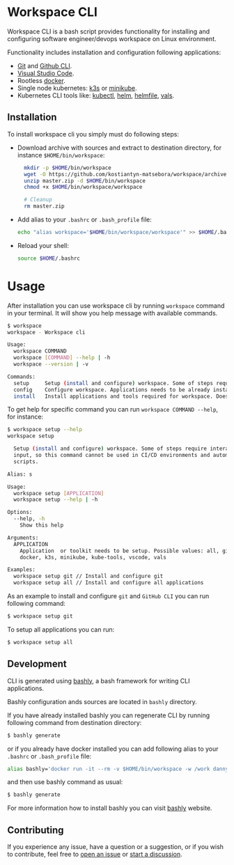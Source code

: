 # Workspace CLI

Workspace CLI is a bash script provides functionality for installing and configuring software engineer/devops workspace on Linux environment.

Functionality includes installation and configuration following applications:


- [Git](https://git-scm.com/) and [Github CLI](https://cli.github.com/).
- [Visual Studio Code](https://code.visualstudio.com/).
- Rootless [docker]( https://rootlesscontaine.rs/getting-started/docker/).
- Single node kubernetes: [k3s](https://k3s.io/) or [minikube](https://minikube.sigs.k8s.io/docs/).
- Kubernetes CLI tools like: [kubectl](https://kubernetes.io/docs/reference/kubectl/), [helm](https://helm.sh/), [helmfile](https://github.com/helmfile/helmfile), [vals](https://github.com/helmfile/vals).

## Installation

To install workspace cli you simply must do following steps:

- Download archive with sources and extract to destination directory, for instance `$HOME/bin/workspace`: 

  ```Bash
    mkdir -p $HOME/bin/workspace
    wget -O https://github.com/kostiantyn-matsebora/workspace/archive/refs/heads/master.zip
    unzip master.zip -d $HOME/bin/workspace
    chmod +x $HOME/bin/workspace/workspace

    # Cleanup
    rm master.zip
  ```

- Add alias to your `.bashrc` or `.bash_profile` file:

  ```Bash
  echo "alias workspace='$HOME/bin/workspace/workspace'" >> $HOME/.bashrc
  ```

- Reload your shell:

  ```Bash
  source $HOME/.bashrc
  ```

# Usage

After installation you can use workspace cli by running `workspace` command in your terminal. It will show you help message with available commands.

```Bash
$ workspace
workspace - Workspace cli

Usage:
  workspace COMMAND
  workspace [COMMAND] --help | -h
  workspace --version | -v

Commands:
  setup     Setup (install and configure) workspace. Some of steps require interactive input, so this command cannot be used in CI/CD environments and automation scripts.
  config    Configure workspace. Applications needs to be already installed. Some of steps require interactive input, so this command cannot be used in CI/CD environments and automation scripts.
  install   Install applications and tools required for workspace. Does not require interactive input, so this command cannot be used in CI/CD environments and automation scripts.
```

To get help for specific command you can run `workspace COMMAND --help`, for instance:

```Bash
$ workspace setup --help
workspace setup

  Setup (install and configure) workspace. Some of steps require interactive
  input, so this command cannot be used in CI/CD environments and automation
  scripts.

Alias: s

Usage:
  workspace setup [APPLICATION]
  workspace setup --help | -h

Options:
  --help, -h
    Show this help

Arguments:
  APPLICATION
    Application  or toolkit needs to be setup. Possible values: all, git,
    docker, k3s, minikube, kube-tools, vscode, vals

Examples:
  workspace setup git // Install and configure git
  workspace setup all // Install and configure all applications
```

As an example to install and configure `git` and `GitHub CLI` you can run following command:

```Bash
$ workspace setup git
```

To setup all applications you can run:

```Bash
$ workspace setup all
```


## Development

CLI is generated using  [bashly](https://bashly.dannyb.co/), a bash framework for writing CLI applications.

Bashly configuration ands sources are located in `bashly` directory.

If you have already installed bashly you can regenerate CLI by running following command from destination directory:

```Bash
$ bashly generate
```
or if you already have docker installed you can add following alias to your `.bashrc` or `.bash_profile` file:

```Bash
alias bashly='docker run -it --rm -v $HOME/bin/workspace -w /work dannyben/bashly'
```
and then use bashly command as usual:

```Bash
$ bashly generate
```
For more information how to install bashly you can visit [bashly](https://bashly.dannyb.co/) website.


## Contributing

If you experience any issue, have a question or a suggestion, or if you wish
to contribute, feel free to [open an issue][issues] or
[start a discussion][discussions].


[issues]: https://github.com/kostiantyn-matsebora/workspace-cli/issues
[discussions]: https://github.com/kostiantyn-matsebora/workspace-cli/discussions
